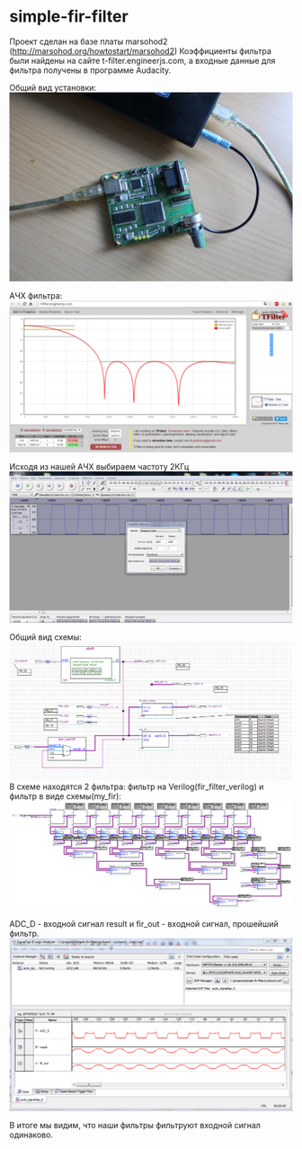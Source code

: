 # simple-fir-filter
Проект сделан на базе платы marsohod2 (http://marsohod.org/howtostart/marsohod2)
Коэффициенты фильтра были найдены на сайте t-filter.engineerjs.com, а входные данные для фильтра получены в программе Audaсity.

Общий вид установки:
![Иллюстрация к проекту](https://github.com/ilya-kovach/simple-fir-filter/raw/master/pictures/plata.jpg)

АЧХ фильтра:
![Иллюстрация к проекту](https://github.com/ilya-kovach/simple-fir-filter/raw/master/pictures/coef.PNG)

Исходя из нашей АЧХ выбираем частоту 2КГц
![Иллюстрация к проекту](https://github.com/ilya-kovach/simple-fir-filter/raw/master/pictures/audasity.PNG)

Общий вид схемы:
![Иллюстрация к проекту](https://github.com/ilya-kovach/simple-fir-filter/raw/master/pictures/shema.PNG)
В схеме находятся 2 фильтра: фильтр на Verilog(fir_filter_verilog) и фильтр в виде схемы(my_fir):
![Иллюстрация к проекту](https://github.com/ilya-kovach/simple-fir-filter/raw/master/pictures/firfilter.PNG)

ADC_D - входной сигнал
result и fir_out - входной сигнал, прошейший фильтр.
![Иллюстрация к проекту](https://github.com/ilya-kovach/simple-fir-filter/raw/master/pictures/signal-tap.PNG)

В итоге мы видим, что наши фильтры фильтруют входной сигнал одинаково.
